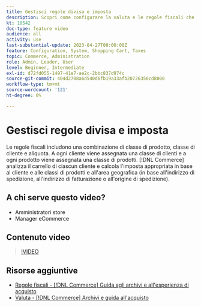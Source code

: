 ```yaml
---
title: Gestisci regole divisa e imposta
description: Scopri come configurare la valuta e le regole fiscali che [!DNL Commerce] utilizza per calcolare l'imposta appropriata in base al cliente e alle classi di prodotto.
kt: 10542
doc-type: feature video
audience: all
activity: use
last-substantial-update: 2023-04-27T00:00:00Z
feature: Configuration, System, Shopping Cart, Taxes
topic: Commerce, Administration
role: Admin, Leader, User
level: Beginner, Intermediate
exl-id: d72fd055-1497-41e7-ae2c-2bbc837d974c
source-git-commit: 404d2708a6d540d6fb19a33afb20726356cd8000
workflow-type: tm+mt
source-wordcount: '121'
ht-degree: 0%

---
```


# Gestisci regole divisa e imposta

Le regole fiscali includono una combinazione di classe di prodotto, classe di cliente e aliquota. A ogni cliente viene assegnata una classe di clienti e a ogni prodotto viene assegnata una classe di prodotti. [!DNL Commerce] analizza il carrello di ciascun cliente e calcola l&#39;imposta appropriata in base al cliente e alle classi di prodotti e all&#39;area geografica (in base all&#39;indirizzo di spedizione, all&#39;indirizzo di fatturazione o all&#39;origine di spedizione).

## A chi serve questo video?

- Amministratori store
- Manager eCommerce

## Contenuto video

>[!VIDEO](https://video.tv.adobe.com/v/3410212?quality=12&learn=on&captions=ita)

## Risorse aggiuntive

- [Regole fiscali - [!DNL Commerce] Guida agli archivi e all&#39;esperienza di acquisto](https://experienceleague.adobe.com/docs/commerce-admin/stores-sales/site-store/taxes/tax-rules.html?lang=it)
- [Valuta - [!DNL Commerce] Archivi e guida all&#39;acquisto](https://experienceleague.adobe.com/docs/commerce-admin/stores-sales/site-store/currency/currency.html?lang=it)

